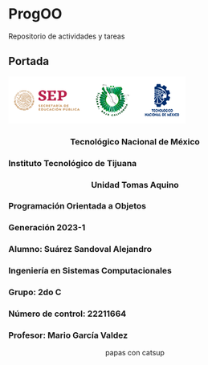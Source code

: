 # ProgOO
Repositorio de actividades y tareas

## Portada
![](./img/ParadigmaOO/gxaEVLb.png "Logos Oficiales")

### <center> Tecnológico Nacional de México</center>
### Instituto Tecnológico de Tijuana 
### <center>Unidad Tomas Aquino</center>

### Programación Orientada a Objetos
### Generación 2023-1


### Alumno: Suárez Sandoval Alejandro
### Ingeniería en Sistemas Computacionales
### Grupo: 2do C
### Número de control: 22211664

### Profesor: Mario García Valdez</center>

<p align="center">papas con catsup</p>

